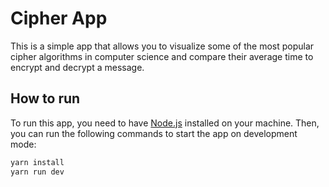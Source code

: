 # Cipher App

This is a simple app that allows you to visualize some of the most popular cipher algorithms in computer science and compare their average time to encrypt and decrypt a message.

## How to run

To run this app, you need to have [Node.js](https://nodejs.org/en/) installed on your machine. Then, you can run the following commands to start the app on development mode:

```bash
yarn install
yarn run dev
```
